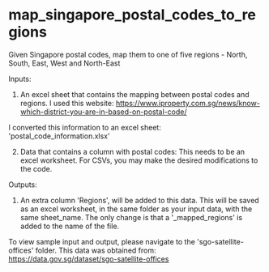 # map_singapore_postal_codes_to_regions
Given Singapore postal codes, map them to one of five regions - North, South, East, West and North-East

Inputs:
1) An excel sheet that contains the mapping between postal codes and regions. I used this website:
https://www.iproperty.com.sg/news/know-which-district-you-are-in-based-on-postal-code/

I converted this information to an excel sheet: 'postal_code_information.xlsx'

2) Data that contains a column with postal codes: This needs to be an excel worksheet. For CSVs, you may make the desired modifications to the code.

Outputs:
1) An extra column 'Regions', will be added to this data. This will be saved as an excel worksheet, in the same folder as your input data, with the same sheet_name. The only change is that a '_mapped_regions' is added to the name of the file.

To view sample input and output, please navigate to the 'sgo-satellite-offices' folder. This data was obtained from:
https://data.gov.sg/dataset/sgo-satellite-offices
